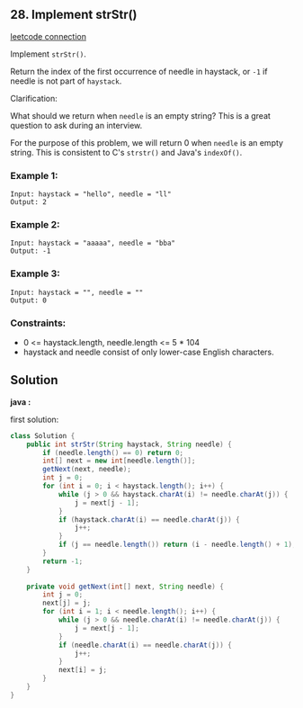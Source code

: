 ## 28. Implement strStr()

[leetcode connection](https://leetcode.com/problems/implement-strstr/)

Implement `strStr()`.

Return the index of the first occurrence of needle in haystack, or `-1` if needle is not part of `haystack`.

Clarification:

What should we return when `needle` is an empty string? This is a great question to ask during an interview.

For the purpose of this problem, we will return 0 when `needle` is an empty string. This is consistent to C's `strstr()` and Java's `indexOf()`.

 

### Example 1:
```
Input: haystack = "hello", needle = "ll"
Output: 2
```

### Example 2:
```
Input: haystack = "aaaaa", needle = "bba"
Output: -1
```

### Example 3:
```
Input: haystack = "", needle = ""
Output: 0
```

### Constraints:

* 0 <= haystack.length, needle.length <= 5 * 104
* haystack and needle consist of only lower-case English characters.

## Solution

**java :**

first solution:
```java
class Solution {
    public int strStr(String haystack, String needle) {
        if (needle.length() == 0) return 0;
        int[] next = new int[needle.length()];
        getNext(next, needle);
        int j = 0;
        for (int i = 0; i < haystack.length(); i++) {
            while (j > 0 && haystack.charAt(i) != needle.charAt(j)) {
                j = next[j - 1];
            }
            if (haystack.charAt(i) == needle.charAt(j)) {
                j++;
            }
            if (j == needle.length()) return (i - needle.length() + 1);
        }
        return -1;
    }
    
    private void getNext(int[] next, String needle) {
        int j = 0;
        next[j] = j;
        for (int i = 1; i < needle.length(); i++) {
            while (j > 0 && needle.charAt(i) != needle.charAt(j)) {
                j = next[j - 1];
            }
            if (needle.charAt(i) == needle.charAt(j)) {
                j++;
            }
            next[i] = j;
        }
    }
}
```